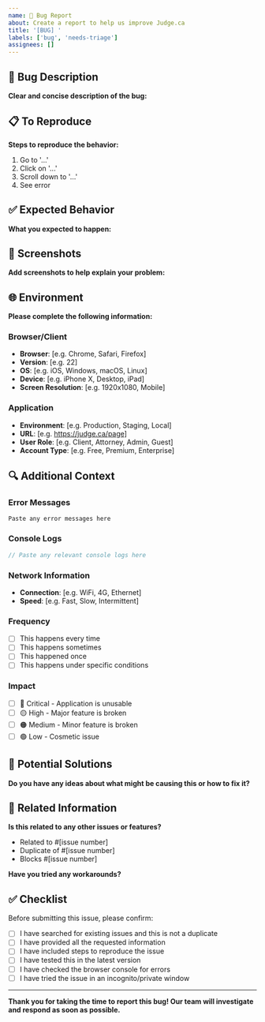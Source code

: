 ```yaml
---
name: 🐛 Bug Report
about: Create a report to help us improve Judge.ca
title: '[BUG] '
labels: ['bug', 'needs-triage']
assignees: []
---
```


## 🐛 Bug Description

**Clear and concise description of the bug:**
<!-- A clear and concise description of what the bug is -->

## 📋 To Reproduce

**Steps to reproduce the behavior:**
1. Go to '...'
2. Click on '...'
3. Scroll down to '...'
4. See error

## ✅ Expected Behavior

**What you expected to happen:**
<!-- A clear and concise description of what you expected to happen -->

## 📸 Screenshots

**Add screenshots to help explain your problem:**
<!-- If applicable, add screenshots to help explain your problem -->

## 🌐 Environment

**Please complete the following information:**

### Browser/Client
- **Browser**: [e.g. Chrome, Safari, Firefox]
- **Version**: [e.g. 22]
- **OS**: [e.g. iOS, Windows, macOS, Linux]
- **Device**: [e.g. iPhone X, Desktop, iPad]
- **Screen Resolution**: [e.g. 1920x1080, Mobile]

### Application
- **Environment**: [e.g. Production, Staging, Local]
- **URL**: [e.g. https://judge.ca/page]
- **User Role**: [e.g. Client, Attorney, Admin, Guest]
- **Account Type**: [e.g. Free, Premium, Enterprise]

## 🔍 Additional Context

### Error Messages
```
Paste any error messages here
```

### Console Logs
```javascript
// Paste any relevant console logs here
```

### Network Information
- **Connection**: [e.g. WiFi, 4G, Ethernet]
- **Speed**: [e.g. Fast, Slow, Intermittent]

### Frequency
- [ ] This happens every time
- [ ] This happens sometimes
- [ ] This happened once
- [ ] This happens under specific conditions

### Impact
- [ ] 🔴 Critical - Application is unusable
- [ ] 🟡 High - Major feature is broken
- [ ] 🟠 Medium - Minor feature is broken
- [ ] 🟢 Low - Cosmetic issue

## 🔧 Potential Solutions

**Do you have any ideas about what might be causing this or how to fix it?**
<!-- Any additional context about the problem or potential solutions -->

## 📝 Related Information

**Is this related to any other issues or features?**
<!-- Link to related issues, PRs, or feature requests -->
- Related to #[issue number]
- Duplicate of #[issue number]
- Blocks #[issue number]

**Have you tried any workarounds?**
<!-- Describe any workarounds you've attempted -->

## ✅ Checklist

Before submitting this issue, please confirm:

- [ ] I have searched for existing issues and this is not a duplicate
- [ ] I have provided all the requested information
- [ ] I have included steps to reproduce the issue
- [ ] I have tested this in the latest version
- [ ] I have checked the browser console for errors
- [ ] I have tried the issue in an incognito/private window

---

**Thank you for taking the time to report this bug! Our team will investigate and respond as soon as possible.**